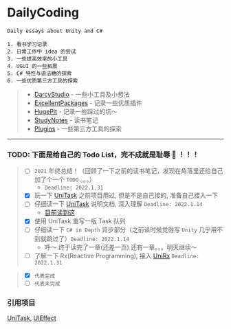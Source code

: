 <!--
 * @Descripttion: 
 * @version: 0.0.0
 * @Author: Darcy
 * @Date: 2021-06-14 22:08:08
 * @LastEditTime: 2021-06-14 22:19:00
-->

# DailyCoding

    Daily essays about Unity and C#
    
    1. 看书学习记录
    2. 日常工作中 idea 的尝试
    3. 一些提高效率的小工具
    4. UGUI 的一些拓展
    5. C# 特性与语法糖的探索
    6. 一些优质第三方工具的探索

> - [DarcyStudio] - 一些小工具及小想法
> - [ExcellentPackages] - 记录一些优质插件
> - [HugePit] - 记录一些踩过的坑～
> - [StudyNotes] - 读书笔记
> - [Plugins] - 一些第三方工具的探索

[DarcyStudio]: /Assets/Scripts/DarcyStudio

[ExcellentPackages]: /Assets/ExcellentPackages

[HugePit]: /Assets/HugePit

[StudyNotes]: /Assets/StudyNotes

[Plugins]: /Assets/ExperienceOfSomePlugins

---

### TODO: 下面是给自己的 Todo List，完不成就是耻辱 🤯 ！！！

> - [ ] `2021` 年终总结！（回顾了一下之前的读书笔记，发现在角落里还给自己加了个一个 `TODO` 。。。） 
>   - `Deadline: 2022.1.31`
> - [x] 玩一下 [UniTask](https://github.com/Cysharp/UniTask) 之前项目用过, 但是不是自己接的, 准备自己接入一下
> - [ ] 仔细读一下 [UniTask](https://github.com/Cysharp/UniTask) 说明文档, 深入理解 `Deadline: 2022.1.14`
>   - [目前读到这](https://github.com/Cysharp/UniTask#channel)
> - [x] 使用 UniTask 重写一版 Task 队列
> - [ ] 仔细读一下 `C# in Depth` 异步部分（之前读时候觉得写 `Unity` 几乎用不到就跳过了）`Deadline: 2022.1.14`
>   - 呼～ 终于读完了一章(还差一页) 还有一章。。。明天继续～
> - [ ] 了解一下 Rx(Reactive Programming), 接入 [UniRx](https://github.com/neuecc/UniRx) `Deadline: 2022.1.31`

> - [x] `代表完成`
> - [ ] `代表未完成`

### 引用项目

[UniTask](https://github.com/Cysharp/UniTask), [UIEffect](https://github.com/mob-sakai/UIEffect)
